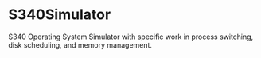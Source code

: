 # S340Simulator
S340 Operating System Simulator with specific work in process switching, disk scheduling, and memory management. 
